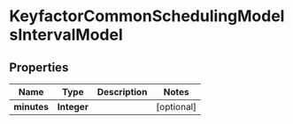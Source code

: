 

# KeyfactorCommonSchedulingModelsIntervalModel


## Properties

| Name | Type | Description | Notes |
|------------ | ------------- | ------------- | -------------|
|**minutes** | **Integer** |  |  [optional] |



